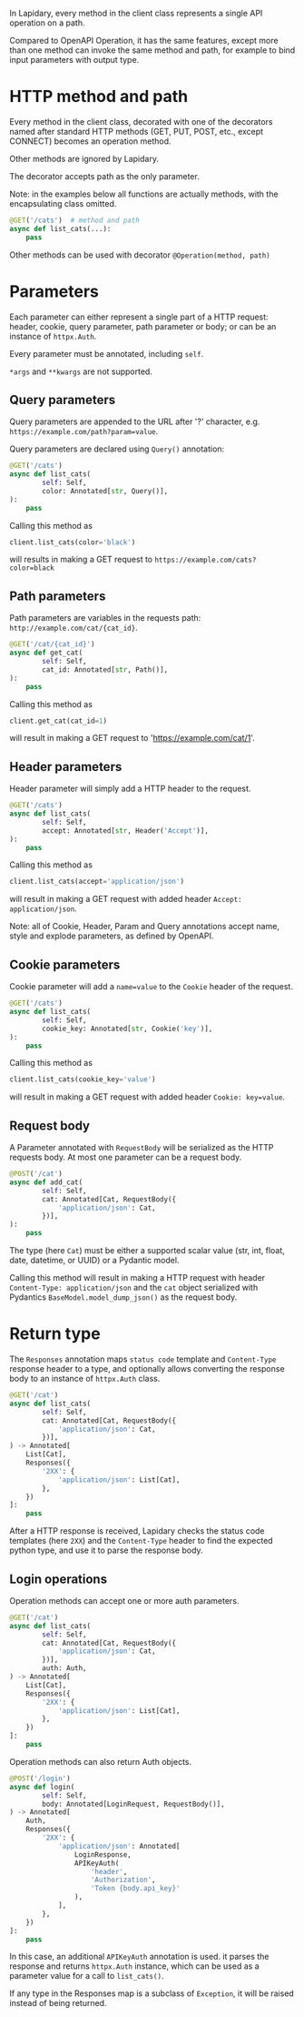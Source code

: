 In Lapidary, every method in the client class represents a single API operation on a path.

Compared to OpenAPI Operation, it has the same features, except more than one method can invoke the same method and path, for example to bind input parameters with output type.

# HTTP method and path

Every method in the client class, decorated with one of the decorators named after standard HTTP methods (GET, PUT, POST, etc., except CONNECT) becomes an operation method.

Other methods are ignored by Lapidary.

The decorator accepts path as the only parameter.

Note: in the examples below all functions are actually methods, with the encapsulating class omitted.

```python
@GET('/cats')  # method and path
async def list_cats(...):
    pass
```

Other methods can be used with decorator `@Operation(method, path)`

# Parameters

Each parameter can either represent a single part of a HTTP request: header, cookie, query parameter, path parameter or body; or can be an instance of `httpx.Auth`.

Every parameter must be annotated, including `self`.

`*args` and `**kwargs` are not supported.

## Query parameters

Query parameters are appended to the URL after '?' character, e.g. `https://example.com/path?param=value`.

Query parameters are declared using `Query()` annotation:

```python
@GET('/cats')
async def list_cats(
        self: Self,
        color: Annotated[str, Query()],
):
    pass
```

Calling this method as

```python
client.list_cats(color='black')
```

will results in making a GET request to `https://example.com/cats?color=black`

## Path parameters

Path parameters are variables in the requests path: `http://example.com/cat/{cat_id}`.

```python
@GET('/cat/{cat_id}')
async def get_cat(
        self: Self,
        cat_id: Annotated[str, Path()],
):
    pass
```

Calling this method as

```python
client.get_cat(cat_id=1)
```

will result in making a GET request to 'https://example.com/cat/1'.

## Header parameters

Header parameter will simply add a HTTP header to the request.

```python
@GET('/cats')
async def list_cats(
        self: Self,
        accept: Annotated[str, Header('Accept')],
):
    pass
```

Calling this method as

```python
client.list_cats(accept='application/json')
```

will result in making a GET request with added header `Accept: application/json`.

Note: all of Cookie, Header, Param and Query annotations accept name, style and explode parameters, as defined by OpenAPI.

## Cookie parameters

Cookie parameter will add a `name=value` to the `Cookie` header of the request.

```python
@GET('/cats')
async def list_cats(
        self: Self,
        cookie_key: Annotated[str, Cookie('key')],
):
    pass
```

Calling this method as

```python
client.list_cats(cookie_key='value')
```

will result in making a GET request with added header `Cookie: key=value`.

## Request body

A Parameter annotated with `RequestBody` will be serialized as the HTTP requests body. At most one parameter can be a request body.

```python
@POST('/cat')
async def add_cat(
        self: Self,
        cat: Annotated[Cat, RequestBody({
            'application/json': Cat,
        })],
):
    pass
```

The type (here `Cat`) must be either a supported scalar value (str, int, float, date, datetime, or UUID) or a Pydantic model.

Calling this method will result in making a HTTP request with header `Content-Type: application/json` and the `cat` object serialized with Pydantics `BaseModel.model_dump_json()` as the request body.

# Return type

The `Responses` annotation maps `status code` template and `Content-Type` response header to a type,
and optionally allows converting the response body to an instance of `httpx.Auth`
class.

```python
@GET('/cat')
async def list_cats(
        self: Self,
        cat: Annotated[Cat, RequestBody({
            'application/json': Cat,
        })],
) -> Annotated[
    List[Cat],
    Responses({
        '2XX': {
            'application/json': List[Cat],
        },
    })
]:
    pass
```

After a HTTP response is received, Lapidary checks the status code templates (here `2XX`) and the `Content-Type` header to find the expected python type, and use it to parse the response body.

## Login operations

Operation methods can accept one or more auth parameters.

```python
@GET('/cat')
async def list_cats(
        self: Self,
        cat: Annotated[Cat, RequestBody({
            'application/json': Cat,
        })],
        auth: Auth,
) -> Annotated[
    List[Cat],
    Responses({
        '2XX': {
            'application/json': List[Cat],
        },
    })
]:
    pass
```

Operation methods can also return Auth objects.

```python
@POST('/login')
async def login(
        self: Self,
        body: Annotated[LoginRequest, RequestBody()],
) -> Annotated[
    Auth,
    Responses({
        '2XX': {
            'application/json': Annotated[
                LoginResponse,
                APIKeyAuth(
                    'header',
                    'Authorization',
                    'Token {body.api_key}'
                ),
            ],
        },
    })
]:
    pass
```

In this case, an additional `APIKeyAuth` annotation is used. it parses the response and returns `httpx.Auth` instance, which can be used as a parameter value for a call to `list_cats()`.

If any type in the Responses map is a subclass of `Exception`, it will be raised instead of being returned.
